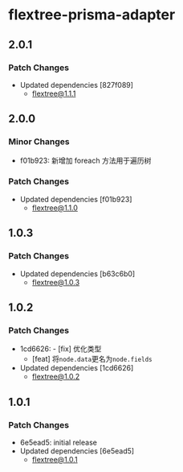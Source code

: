 # flextree-prisma-adapter

## 2.0.1

### Patch Changes

-   Updated dependencies [827f089]
    -   flextree@1.1.1

## 2.0.0

### Minor Changes

-   f01b923: 新增加 foreach 方法用于遍历树

### Patch Changes

-   Updated dependencies [f01b923]
    -   flextree@1.1.0

## 1.0.3

### Patch Changes

-   Updated dependencies [b63c6b0]
    -   flextree@1.0.3

## 1.0.2

### Patch Changes

-   1cd6626: - [fix] 优化类型
    -   [feat] 将`node.data`更名为`node.fields`
-   Updated dependencies [1cd6626]
    -   flextree@1.0.2

## 1.0.1

### Patch Changes

-   6e5ead5: initial release
-   Updated dependencies [6e5ead5]
    -   flextree@1.0.1
